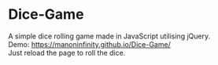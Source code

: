 # Dice-Game
A simple dice rolling game made in JavaScript utilising jQuery. </br>
Demo: https://manoninfinity.github.io/Dice-Game/ </br>
Just reload the page to roll the dice.
